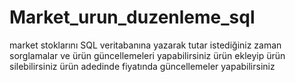# Market_urun_duzenleme_sql
market stoklarını SQL veritabanına yazarak tutar istediğiniz zaman sorglamalar ve ürün güncellemeleri yapabilirsiniz
ürün ekleyip ürün silebilirsiniz ürün adedinde fiyatında güncellemeler yapabilirsiniz
